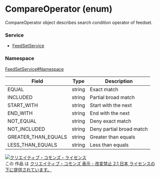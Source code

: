 # CompareOperator (enum)
CompareOperator object describes search condition operator of feedset.

### Service
+ [FeedSetService](../../services/FeedSetService.md)

### Namespace
[FeedSetService#Namespace](../../services/FeedSetService.md#namespace)

| Field | Type | Description |
|---|---|---|
| EQUAL| string| Exact match |
| INCLUDED| string| Partial broad match |
| START_WITH| string| Start with the next |
| END_WITH| string| End with the next |
| NOT_EQUAL| string| Deny exact match |
| NOT_INCLUDED| string| Deny partial broad match |
| GREATER_THAN_EQUALS| string| Greater than equals |
| LESS_THAN_EQUALS| string| Less than equals |


<a rel="license" href="http://creativecommons.org/licenses/by-nd/2.1/jp/"><img alt="クリエイティブ・コモンズ・ライセンス" style="border-width:0" src="https://i.creativecommons.org/l/by-nd/2.1/jp/88x31.png" /></a><br />この 作品 は <a rel="license" href="http://creativecommons.org/licenses/by-nd/2.1/jp/">クリエイティブ・コモンズ 表示 - 改変禁止 2.1 日本 ライセンスの下に提供されています。</a>
